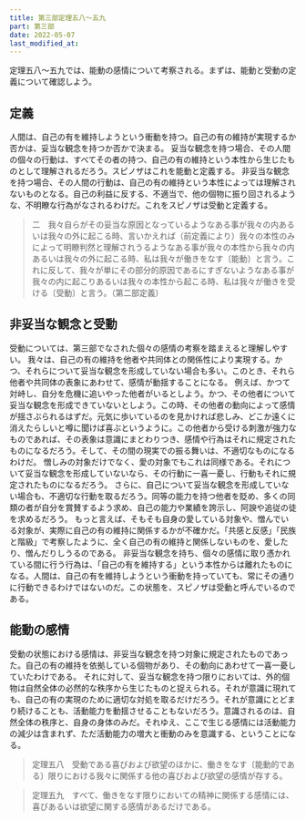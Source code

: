 ```yaml
---
title: 第三部定理五八～五九
part: 第三部
date: 2022-05-07
last_modified_at:
---
```

定理五八～五九では、能動の感情について考察される。まずは、能動と受動の定義について確認しよう。

## 定義

人間は、自己の有を維持しようという衝動を持つ。自己の有の維持が実現するか否かは、妥当な観念を持つか否かで決まる。
妥当な観念を持つ場合、その人間の個々の行動は、すべてその者の持つ、自己の有の維持という本性から生じたものとして理解されるだろう。スピノザはこれを能動と定義する。
非妥当な観念を持つ場合、その人間の行動は、自己の有の維持という本性によっては理解されないものとなる。自己の利益に反する、不適当で、他の個物に振り回されるような、不明瞭な行為がなされるわけだ。これをスピノザは受動と定義する。

>二　我々自らがその妥当な原因となっているようなある事が我々の内あるいは我々の外に起こる時、言いかえれば（前定義により）我々の本性のみによって明瞭判然と理解されうるようなある事が我々の本性から我々の内あるいは我々の外に起こる時、私は我々が働きをなす〔能動〕と言う。これに反して、我々が単にその部分的原因であるにすぎないようなある事が我々の内に起こりあるいは我々の本性から起こる時、私は我々が働きを受ける〔受動〕と言う。（第二部定義）

## 非妥当な観念と受動

受動については、第三部でなされた個々の感情の考察を踏まえると理解しやすい。
我々は、自己の有の維持を他者や共同体との関係性により実現する。かつ、それらについて妥当な観念を形成していない場合も多い。このとき、それら他者や共同体の表象にあわせて、感情が動揺することになる。
例えば、かつて対峙し、自分を危機に追いやった他者がいるとしよう。かつ、その他者について妥当な観念を形成できていないとしよう。この時、その他者の動向によって感情が揺さぶられるはずだ。元気に歩いているのを見かければ悲しみ、どこか遠くに消えたらしいと噂に聞けば喜ぶというように。この他者から受ける刺激が強力なものであれば、その表象は意識にまとわりつき、感情や行為はそれに規定されたものになるだろう。そして、その間の現実での振る舞いは、不適切なものになるわけだ。
憎しみの対象だけでなく、愛の対象でもこれは同様である。それについて妥当な観念を形成していないなら、その行動に一喜一憂し、行動もそれに規定されたものになるだろう。
さらに、自己について妥当な観念を形成していない場合も、不適切な行動を取るだろう。同等の能力を持つ他者を貶め、多くの同類の者が自分を賞賛するよう求め、自己の能力や業績を誇示し、阿諛や追従の徒を求めるだろう。
もっと言えば、そもそも自身の愛している対象や、憎んでいる対象が、実際に自己の有の維持に関係するかが不確かだ。「共感と反感」「民族と階級」で考察したように、全く自己の有の維持と関係しないものを、愛したり、憎んだりしうるのである。
非妥当な観念を持ち、個々の感情に取り憑かれている間に行う行為は、「自己の有を維持する」という本性からは離れたものになる。人間は、自己の有を維持しようという衝動を持っていても、常にその通りに行動できるわけではないのだ。この状態を、スピノザは受動と呼んでいるのである。

## 能動の感情

受動の状態における感情は、非妥当な観念を持つ対象に規定されたものであった。自己の有の維持を依拠している個物があり、その動向にあわせて一喜一憂していたわけである。
それに対して、妥当な観念を持つ限りにおいては、外的個物は自然全体の必然的な秩序から生じたものと捉えられる。それが意識に現れても、自己の有の実現のために適切な対処を取るだけだろう。それが意識にとどまり続けることも、活動能力を動揺させることもないだろう。意識されるのは、自然全体の秩序と、自身の身体のみだ。それゆえ、ここで生じる感情には活動能力の減少は含まれず、ただ活動能力の増大と衝動のみを意識する、ということになる。

>定理五八　受動である喜びおよび欲望のほかに、働きをなす〔能動的である〕限りにおける我々に関係する他の喜びおよび欲望の感情が存する。

>定理五九　すべて、働きをなす限りにおいての精神に関係する感情には、喜びあるいは欲望に関する感情があるだけである。
